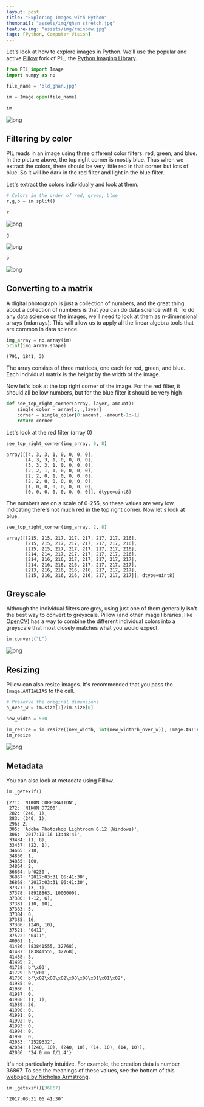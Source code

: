 ```yaml
---
layout: post
title: "Exploring Images with Python"
thumbnail: "assets/img/ghan_stretch.jpg"
feature-img: "assets/img/rainbow.jpg"
tags: [Python, Computer Vision]
---
```

Let's look at how to explore images in Python. We'll use the popular and active [Pillow](https://pillow.readthedocs.io/en/5.1.x/) fork of PIL, the [Python Imaging Library](http://www.pythonware.com/products/pil/).


```python
from PIL import Image
import numpy as np
```


```python
file_name = 'old_ghan.jpg'
```


```python
im = Image.open(file_name)
```


```python
im
```




![png]({{site.baseurl}}/assets/img/2018-06-05-Exploring%20Images%20with%20Python_files/2018-06-05-Exploring%20Images%20with%20Python_4_0.png)



## Filtering by color

PIL reads in an image using three different color filters: red, green, and blue. In the picture above, the top right corner is mostly blue. Thus when we extract the colors, there should be very little red in that corner but lots of blue. So it will be dark in the red filter and light in the blue filter.

Let's extract the colors individually and look at them.


```python
# Colors in the order of red, green, blue
r,g,b = im.split()
```


```python
r
```




![png]({{site.baseurl}}/assets/img/2018-06-05-Exploring%20Images%20with%20Python_files/2018-06-05-Exploring%20Images%20with%20Python_8_0.png)




```python
g
```




![png]({{site.baseurl}}/assets/img/2018-06-05-Exploring%20Images%20with%20Python_files/2018-06-05-Exploring%20Images%20with%20Python_9_0.png)




```python
b
```




![png]({{site.baseurl}}/assets/img/2018-06-05-Exploring%20Images%20with%20Python_files/2018-06-05-Exploring%20Images%20with%20Python_10_0.png)



## Converting to a matrix

A digital photograph is just a collection of numbers, and the great thing about a collection of numbers is that you can do data science with it. To do any data science on the images, we'll need to look at them as n-dimensional arrays (ndarrays). This will allow us to apply all the linear algebra tools that are common in data science.


```python
img_array = np.array(im)
print(img_array.shape)
```

    (791, 1841, 3)
    

The array consists of three matrices, one each for red, green, and blue. Each individual matrix is the height by the width of the image.

Now let's look at the top right corner of the image. For the red filter, it should all be low numbers, but for the blue filter it should be very high


```python
def see_top_right_corner(array, layer, amount):
    single_color = array[:,:,layer]
    corner = single_color[0:amount, -amount-1:-1]
    return corner
```

Let's look at the red filter (array 0)


```python
see_top_right_corner(img_array, 0, 8)
```




    array([[4, 3, 3, 1, 0, 0, 0, 0],
           [4, 3, 3, 1, 0, 0, 0, 0],
           [3, 3, 3, 1, 0, 0, 0, 0],
           [2, 2, 1, 1, 0, 0, 0, 0],
           [2, 2, 0, 1, 0, 0, 0, 0],
           [2, 2, 0, 0, 0, 0, 0, 0],
           [1, 0, 0, 0, 0, 0, 0, 0],
           [0, 0, 0, 0, 0, 0, 0, 0]], dtype=uint8)



The numbers are on a scale of  0-255, so these values are very low, indicating there's not much red in the top right corner. Now let's look at blue.


```python
see_top_right_corner(img_array, 2, 8)
```




    array([[215, 215, 217, 217, 217, 217, 217, 216],
           [215, 215, 217, 217, 217, 217, 217, 216],
           [215, 215, 217, 217, 217, 217, 217, 216],
           [214, 214, 217, 217, 217, 217, 217, 216],
           [214, 216, 216, 217, 217, 217, 217, 217],
           [214, 216, 216, 216, 217, 217, 217, 217],
           [213, 216, 216, 216, 216, 217, 217, 217],
           [215, 216, 216, 216, 216, 217, 217, 217]], dtype=uint8)



## Greyscale

Although the individual filters are grey, using just one of them generally isn't the best way to convert to greyscale. Pillow (and other image libraries, like [OpenCV](https://opencv.org/)) has a way to combine the different individual colors into a greyscale that most closely matches what you would expect.


```python
im.convert("L")
```




![png]({{site.baseurl}}/assets/img/2018-06-05-Exploring%20Images%20with%20Python_files/2018-06-05-Exploring%20Images%20with%20Python_23_0.png)



## Resizing

Pillow can also resize images. It's recommended that you pass the `Image.ANTIALIAS` to the call.


```python
# Preserve the original dimensions
h_over_w = im.size[1]/im.size[0]
```


```python
new_width = 500
```


```python
im_resize = im.resize((new_width, int(new_width*h_over_w)), Image.ANTIALIAS)
im_resize
```




![png]({{site.baseurl}}/assets/img/2018-06-05-Exploring%20Images%20with%20Python_files/2018-06-05-Exploring%20Images%20with%20Python_28_0.png)



## Metadata

You can also look at metadata using Pillow.


```python
im._getexif()
```




    {271: 'NIKON CORPORATION',
     272: 'NIKON D7200',
     282: (240, 1),
     283: (240, 1),
     296: 2,
     305: 'Adobe Photoshop Lightroom 6.12 (Windows)',
     306: '2017:10:16 13:48:45',
     33434: (1, 8),
     33437: (22, 1),
     34665: 218,
     34850: 1,
     34855: 100,
     34864: 2,
     36864: b'0230',
     36867: '2017:03:31 06:41:30',
     36868: '2017:03:31 06:41:30',
     37377: (3, 1),
     37378: (8918863, 1000000),
     37380: (-12, 6),
     37381: (10, 10),
     37383: 5,
     37384: 0,
     37385: 16,
     37386: (240, 10),
     37521: '0411',
     37522: '0411',
     40961: 1,
     41486: (83841555, 32768),
     41487: (83841555, 32768),
     41488: 3,
     41495: 2,
     41728: b'\x03',
     41729: b'\x01',
     41730: b'\x02\x00\x02\x00\x00\x01\x01\x02',
     41985: 0,
     41986: 1,
     41987: 0,
     41988: (1, 1),
     41989: 36,
     41990: 0,
     41991: 0,
     41992: 0,
     41993: 0,
     41994: 0,
     41996: 0,
     42033: '2529332',
     42034: ((240, 10), (240, 10), (14, 10), (14, 10)),
     42036: '24.0 mm f/1.4'}



It's not particularly intuitive. For example, the creation data is number 36867. To see the meanings of these values, see the bottom of this [webpage by Nicholas Armstrong](http://nicholasarmstrong.com/2010/02/exif-quick-reference/).


```python
im._getexif()[36867]
```




    '2017:03:31 06:41:30'


